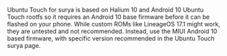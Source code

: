 Ubuntu Touch for surya is based on Halium 10 and Android 10 Ubuntu Touch rootfs so it requires an Android 10 base firmware before it can be flashed on your phone.
While custom ROMs like LineageOS 17.1 might work, they are untested and not recommended. Instead, use the MIUI Android 10 based firmware, with specific version recommended in the Ubuntu Touch surya page.
